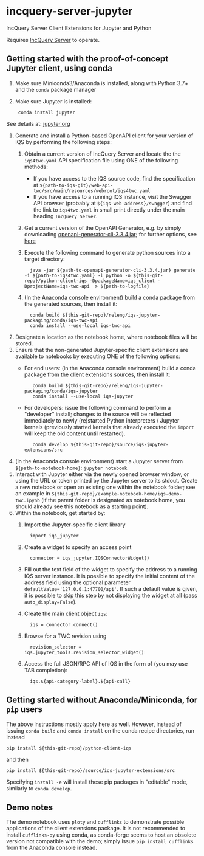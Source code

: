 # incquery-server-jupyter
IncQuery Server Client Extensions for Jupyter and Python

Requires [IncQuery Server](https://incquery.io) to operate.


## Getting started with the proof-of-concept Jupyter client, using conda

1. Make sure Miniconda3/Anaconda is installed, along with Python 3.7+ and the `conda` package manager 
1. Make sure Jupyter is installed: 

        conda install jupyter
See details at: [jupyter.org](https://jupyter.org/install)
1. Generate and install a Python-based OpenAPI client for your version of IQS by performing the following steps:
   1. Obtain a current version of IncQuery Server and locate the the `iqs4twc.yaml` API specification file using ONE of the following methods:
      * If you have access to the IQS source code, find the specification at `${path-to-iqs-git}/web-api-twc/src/main/resources/webroot/iqs4twc.yaml`
      * If you have access to a running IQS instance, visit the Swagger API browser (probably at `${iqs-web-address}/swagger`) and find the link to `iqs4twc.yaml` in small print directly under the main heading `IncQuery Server`.
   1. Get a current version of the OpenAPI Generator, e.g. by simply downloading [openapi-generator-cli-3.3.4.jar](http://central.maven.org/maven2/org/openapitools/openapi-generator-cli/3.3.4/openapi-generator-cli-3.3.4.jar); for further options, see [here](https://openapi-generator.tech/docs/installation)
   1. Execute the following command to generate python sources into a target directory:

            java -jar ${path-to-openapi-generator-cli-3.3.4.jar} generate -i ${path-to-iqs4twc.yaml} -l python -o ${this-git-repo}/python-client-iqs -DpackageName=iqs_client -DprojectName=iqs-twc-api  > ${path-to-logfile}

   1. (In the Anaconda console environment) build a conda package from the generated sources, then install it:

            conda build ${this-git-repo}/releng/iqs-jupyter-packaging/conda/iqs-twc-api
            conda install --use-local iqs-twc-api

1. Designate a location as the notebook home, where notebook files will be stored. 
1. Ensure that the non-generated Jupyter-specific client extensions are available to notebooks by executing ONE of the following options: 
   * For end users: (in the Anaconda console environment) build a conda package from the client extensions sources, then install it:

            conda build ${this-git-repo}/releng/iqs-jupyter-packaging/conda/iqs-jupyter
            conda install --use-local iqs-jupyter

   * For developers: issue the following command to perform a "developer" install; changes to the source will be reflected immediately to newly (re)started Python interpreters / Jupyter kernels (previously started kernels that already executed the `import` will keep the old content until restarted).

            conda develop ${this-git-repo}/source/iqs-jupyter-extensions/src

1. (in the Anaconda console environment) start a Jupyter server from `${path-to-notebook-home}`: 
```jupyter notebook```
1. Interact with Jupyter either via the newly opened browser window, or using the URL or token printed by the Jupyter server to its stdout. Create a new notebook or open an existing one within the notebook folder; see an example in `${this-git-repo}/example-notebook-home/iqs-demo-twc.ipynb` (if the parent folder is designated as notebook home, you should already see this notebook as a starting point).
1. Within the notebook, get started by:
   1. Import the Jupyter-specific client library

            import iqs_jupyter

   1. Create a widget to specify an access point

            connector = iqs_jupyter.IQSConnectorWidget()

   1. Fill out the text field of the widget to specify the address to a running IQS server instance. It is possible to specify the initial content of the address field using the optional parameter `defaultValue='127.0.0.1:47700/api'`. If such a default value is given, it is possible to skip this step by not displaying the widget at all (pass `auto_display=False`).
   1. Create the main client object `iqs`:
 
            iqs = connector.connect()
 
   1. Browse for a TWC revision using 
   
            revision_selector = iqs.jupyter_tools.revision_selector_widget()
   
   1. Access the full JSON/RPC API of IQS in the form of (you may use TAB completion):
   
            iqs.${api-category-label}.${api-call}
  
## Getting started without Anaconda/Miniconda, for `pip` users

The above instructions mostly apply here as well. However, instead of issuing `conda build` and `conda install` on the conda recipe directories, run instead 

    pip install ${this-git-repo}/python-client-iqs

and then 

    pip install ${this-git-repo}/source/iqs-jupyter-extensions/src

Specifying `install -e` will install these pip packages in "editable" mode, similarly to `conda develop`.
  
  
## Demo notes

The demo notebook uses `ploty` and `cufflinks` to demonstrate possible applications of the client extensions package. It is not recommended to install `cufflinks-py` using conda, as conda-forge seems to host an obsolete version not compatible with the demo; simply issue `pip install cufflinks` from the Anaconda console instead. 


